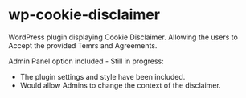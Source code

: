 # wp-cookie-disclaimer

WordPress plugin displaying Cookie Disclaimer.
Allowing the users to Accept the provided Temrs and Agreements.

Admin Panel option included - Still in progress:
 - The plugin settings and style have been included.
 - Would allow Admins to change the context of the disclaimer.
